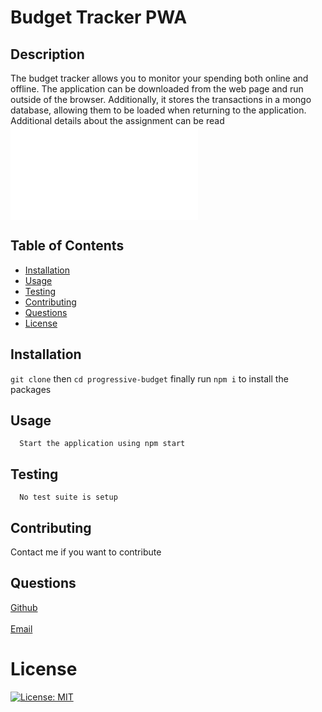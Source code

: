 # Budget Tracker PWA
  ## Description
  The budget tracker allows you to monitor your spending both online and offline. The application can be downloaded from the web page and run outside of the browser. Additionally, it stores the transactions in a mongo database, allowing them to be loaded when returning to the application. Additional details about the assignment can be read ![here](./AssignmentDetails.md)
  ## Table of Contents
  - [Installation](#installation)
  - [Usage](#usage)
  - [Testing](#testing)
  - [Contributing](#contributing)
  - [Questions](#questions)
  - [License](#license)
  ## Installation
  `git clone` then `cd progressive-budget` finally run `npm i` to install the packages
  ## Usage
      Start the application using npm start
  ## Testing
      No test suite is setup
  ## Contributing
  Contact me if you want to contribute
  ## Questions
  [Github](https://github.com/delizoderek)
  <br>
  <br>
  [Email](dwdelizo@gmail.com)
  # License
  [![License: MIT](https://img.shields.io/badge/License-MIT-yellow.svg)](https://opensource.org/licenses/MIT)